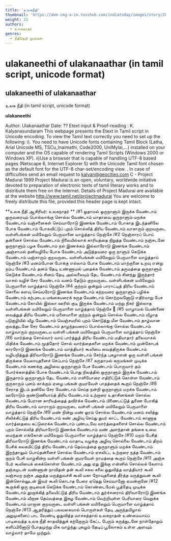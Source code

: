 ```yaml
---
title: 'உலகநீதி'
thumbnail: 'https://akm-img-a-in.tosshub.com/indiatoday/images/story/201911/saffron-770x433.jpeg?NbdQ1v2j67d5MD8B8kZ1Vck7M6rseCRO'
weight: 22
authors:
  - உலகநாதர்
genres:
  - நீதிநெறி நூல்கள்
---
```


# ulakaneethi of ulakanaathar (in tamil script, unicode format)



## ulakaneethi of ulakanaathar
உலக நீதி
(in tamil script, unicode format)

**ulakaneethi**

Author: Ulakanaathar
Date: ??
Etext input & Proof-reading : K. Kalyanasundaram
This webpage presents the Etext in Tamil script in Unicode encoding.
To view the Tamil text correctly you need to set up the following:
i). You need to have Unicode fonts containing Tamil Block (Latha,
Arial Unicode MS, TSCu_Inaimathi, Code2000, UniMylai,...) installed on your computer
and the OS capable of rendering Tamil Scripts (Windows 2000 or Windows XP).
ii)Use a browser that is capable of handling UTF-8 based pages
(Netscape 6, Internet Explorer 5) with the Unicode Tamil font chosen as the default font for the UTF-8 char-set/encoding view.
. In case of difficulties send an email request to [kalyan@geocities.com](mailto:kalyan@geocities.com)
C - Project Madurai 1999
Project Madurai is an open, voluntary, worldwide initiative devoted
to preparation of electronic texts of tamil literary works and to
distribute them free on the Internet. Details of Project Madurai are
available at the website http://www.tamil.net/projectmadurai
You are welcome to freely distribute this file, provided this
header page is kept intact.

**உலக நீதி
ஆசிரியர்: உலகநாதர்
**
/#1
ஓதாமல் ஒருநாளும் இருக்க வேண்டாம்
ஒருவரையும் பொல்லாங்கு சொல்ல வேண்டாம்
மாதாவை ஒருநாளும் மறக்க வேண்டாம்
வஞ்சனைகள் செய்வாரோடு இணங்க வேண்டாம்
போகாத இடந்தனிலே போக வேண்டாம்
போகவிட்டுப் புறம் சொல்லித் திரிய வேண்டாம்
வாகாரும் குறவருடை வள்ளிபங்கன்
மயிலேறும் பெருமானை வாழ்த்தாய் நெஞ்சே
/#2
நெஞ்சாரப் பொய் தன்னைச் சொல்ல வேண்டாம்
நிலையில்லாக் காரியத்தை நிறுத்த வேண்டாம்
நஞ்சுடனே ஒருநாளும் பழக வேண்டாம்
நல் இணக்கம் இல்லாரோடு இணங்க வேண்டாம்
அஞ்சாமல் தனிவழியே போக வேண்டாம்
அடுத்தவரை ஒரு நாளும் கெடுக்க வேண்டாம்
மஞ்சாரும் குறவருடை வள்ளிபங்கன்
மயிலேறும் பெருமாளை வாழ்த்தாய் நெஞ்சே
/#3
மனம்போன போக்கு எல்லாம் போக வேண்டாம்
மாற்றானை உறவு என்று நம்ப வேண்டாம்
தனம் தேடி உண்ணாமல் புதைக்க வேண்டாம்
தருமத்தை ஒருநாளும் கெடுக்க வேண்டாம்
சினம் தேடி அல்லலையும் தேட வேண்டாம்
சினந்து இருந்தார் வாசல் வழிச் சேர வேண்டாம்
வனம் தேடும் குறவருடை வள்ளிபங்கன்
மயிலேறும் பெருமாளை வாழ்த்தாய் நெஞ்சே
/#4
குற்றம் ஒன்றும் பாராட்டித் திரிய வேண்டாம்
கொலை களவு செய்வரோடு இணங்க வேண்டாம்
கற்றவரை ஒருநாளும் பழிக்க வேண்டாம்
கற்புடைய மங்கையரைக் கருத வேண்டாம்
கொற்றவனோடு எதிர்மாறு பேச வேண்டாம்
கோயில் இல்லா ஊரில் குடி இருக்க வேண்டாம்
மற்று நிகர் இல்லாத வள்ளிபங்கன்
மயிலேறும் பெருமாளை வாழ்த்தாய் நெஞ்சே
஠
/#5
வாழாமல் பெண்ணை வைத்துத் திரிய வேண்டாம்
மனையாளை குற்றம் ஒன்றும் சொல்ல வேண்டாம்
வீழாத படுகுழியில் வீழ வேண்டாம்
வெஞ்சமரில் புறம் கொடுத்து மீள வேண்டாம்
தாழ்வான குலத்துடனே சேர வேண்டாம்
தாழந்தவரைப் பொல்லாங்கு சொல்ல வேண்டாம்
வாழ்வாரும் குறவருடைய வள்ளி பங்கன்
மயிலேறும் பெருமாளை வாழ்த்தாய் நெஞ்சே
/#6
வார்த்தை சொல்வார் வாய் பார்த்துத் திரிய வேண்டாம்
மதியாதார் தலைவாசல் மிதிக்க வேண்டாம்
மூத்தோர் சொல் வார்த்தைகளை மறக்க வேண்டாம்
முன்கோபக் காரரோடு இணங்க வேண்டாம்
வாத்தியார் கூலியை வைத்திருக்க வேண்டாம்
வழிபறித்துத் திரிவாரோடு இணங்க வேண்டாம்
சேர்ந்த புகழாளன் ஒரு வள்ளி பங்கன்
திருக்கை வேலாயுதனைச் செப்பாய் நெஞ்சே
/#7
கருதாமல் கருமங்கள் முடிக்க வேண்டாம்
கணக்கு அழிவை ஒருநாளும் பேச வேண்டாம்
பொருவார் தம் போர்க்களத்தில் போக வேண்டாம்
பொது நிலத்தில் ஒருநாளும் இருக்க வேண்டாம்
இருதாரம் ஒருநாளும் தேட வேண்டாம்
எளியோரை எதிரிட்டுக் கொள்ள வேண்டாம்
குருகாரும் புனம் காக்கும் ஏழை பங்கன்
குமரவேள் பாதத்தைக் கூறாய் நெஞ்சே
/#8
சேராத இடம் தனிலே சேர வேண்டாம்
செய்த நன்றி ஒருநாளும் மறக்க வேண்டாம்
ஊரோடும் குண்டுணியாய்த் திரிய வேண்டாம்
உற்றாரை உதாசினங்கள் சொல்ல வேண்டாம்
பேரான காரியத்தைத் தவிர்க்க வேண்டாம்
பிணைபட்டுத் துணை போகித் திரிய வேண்டாம்
வாராரும் குறவருடை வள்ளி பங்கன்
மயிலேறும் பெருமாளை வாழ்த்தாய் நெஞ்சே
/#9
மண் நின்று மண் ஓரம் சொல்ல வேண்டாம்
மனம் சலித்து சிலிக்கிட்டுத் திரிய வேண்டாம்
கண் அழிவு செய்து துயர் காட்ட வேண்டாம்
காணாத வார்த்தையை கட்டுரைக்க வேண்டாம்
புண்படவே வார்த்தைகளைச் சொல்ல வேண்டாம்
புறம் சொல்லித் திரிவாரோடு இணங்க வேண்டாம்
மண் அளந்தான் தங்கை உமை மைந்தன் எங்கோன்
மயிலேறும் பெருமாளை வாழ்த்தாய் நெஞ்சே
/#10
மறம் பேசித் திரிவாரோடு இணங்க வேண்டாம்
வாதாடி வழக்கு அழிவு சொல்லை வேண்டாம்
திறம் பேசிக் கலகமிட்டுத் திரிய வேண்டாம்
தெய்வத்தை ஒருநாளும் மறக்க வேண்டாம்
இறந்தாலும் பொய்தன்னைச் சொல்ல வேண்டாம்
ஏசலிட்ட உற்றாரை நத்த வேண்டாம்
குறம் பேசி வாழ்கின்ற வள்ளி பங்கன்
குமரவேள் நாமத்தை கூறாய் நெஞ்சே
/#11
அஞ்சு பேர் கூலியைக் கைக்கொள்ள வேண்டாம்
அது ஏது இங்கு என்னில் சொல்லக் கேளாய்
தஞ்சமுடன் வண்ணான் நாவிதன் தன் கூலி
சகல கலை ஓதுவித்த வாத்தியார் கூலி
வஞ்சமற நஞ்சு அறுத்த மருத்துவச்சி கூலி
மகா நோவுதனைத் தீர்த்த மருத்துவன் கூலி
இன்சொல்லுடன் இவர் கூலி கொடாத பேரை
ஏதெது செய்வானோ ஏமன்றானே
/#12
கூறாக்கி ஒரு குடியைக் கெடுக்க வேண்டாம்
கொண்டைமேல் பூத்தேடி முடிக்க வேண்டாம்
தூறாக்கித் தலையிட்டுத் திரிய வேண்டாம்
துர்ச்சனராய் திரிவாரோடு இணங்க வேண்டாம்
வீறான தெய்வத்தை இகழ வேண்டாம்
வெற்றியுள்ள பெரியாரை வெறுக்க வேண்டாம்
மாறான குறவருடை வள்ளி பங்கன்
மயிலேறும் பெருமாளை வாழ்த்தாய் நெஞ்சே
/#13
ஆதரித்துப் பலவகையால் பொருள்கள் தேடி
அருந்தமிழால் அறுமுகனைப் பாட வேண்டி
ஓதுவித்த வாசகத்தால் உலகநாதன்
உண்மையாய்ப் பாடிவைத்த உலக நீதி
காதலித்துக் கற்றோரும் கேட்ட பேரும்
கருத்துடனே நாள்தோறும் களிப்பினோடு
போதமுற்று மிக வாழ்ந்து புகழும் தேடிப்
பூலோகம் உள்ள அளவும் வாழ்வார் தாமே
முற்றும்.